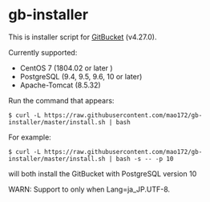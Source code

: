 # gb-installer

This is installer script for [GitBucket](https://github.com/gitbucket/gitbucket) (v4.27.0).

Currently supported:

- CentOS 7 (1804.02 or later )
- PostgreSQL (9.4, 9.5, 9.6, 10 or later)
- Apache-Tomcat (8.5.32)

Run the command that appears:

```
$ curl -L https://raw.githubusercontent.com/mao172/gb-installer/master/install.sh | bash
```

For example:
```
$ curl -L https://raw.githubusercontent.com/mao172/gb-installer/master/install.sh | bash -s -- -p 10
```
will both install the GitBucket with PostgreSQL version 10 

WARN: Support to only when Lang=ja_JP.UTF-8.

